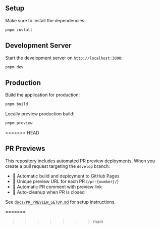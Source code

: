## Setup

Make sure to install the dependencies:

```bash
pnpm install
```

## Development Server

Start the development server on `http://localhost:3000`:

```bash
pnpm dev
```

## Production

Build the application for production:

```bash
pnpm build
```

Locally preview production build:

```bash
pnpm preview
```

<<<<<<< HEAD
## PR Previews

This repository includes automated PR preview deployments. When you create a pull request targeting the `develop` branch:

- 🚀 Automatic build and deployment to GitHub Pages
- 🔗 Unique preview URL for each PR (`/pr-{number}/`)
- 💬 Automatic PR comment with preview link
- 🧹 Auto-cleanup when PR is closed

See [`docs/PR_PREVIEW_SETUP.md`](docs/PR_PREVIEW_SETUP.md) for setup instructions.

=======
>>>>>>> main
